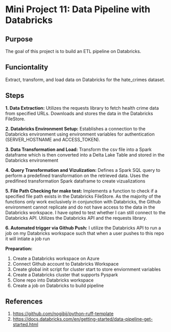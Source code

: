 # Mini Project 11: Data Pipeline with Databricks

## Purpose
The goal of this project is to build an ETL pipeline on Databricks. 

## Funciontality
Extract, transform, and load data on Databricks for the hate_crimes dataset. 

## Steps
**1. Data Extraction:**
Utilizes the requests library to fetch health crime data from specified URLs.
Downloads and stores the data in the Databricks FileStore.

**2. Databricks Environment Setup:**
Establishes a connection to the Databricks environment using environment variables for authentication (SERVER_HOSTNAME and ACCESS_TOKEN).

**3. Data Transformation and Load:**
Transform the csv file into a Spark dataframe which is then converted into a Delta Lake Table and stored in the Databricks environement

**4. Query Transformation and Vizulization:**
Defines a Spark SQL query to perform a predefined transformation on the retrieved data.
Uses the predifined transformation Spark dataframe to create vizualizations

**5. File Path Checking for make test:**
Implements a function to check if a specified file path exists in the Databricks FileStore.
As the majority of the functions only work exclusively in conjunction with Databricks, the Github environment cannot replicate and do not have access to the data in the Databricks workspace. I have opted to test whether I can still connect to the Databricks API.
Utilizes the Databricks API and the requests library.

**6. Automated trigger via Github Push:**
I utilize the Databricks API to run a job on my Databricks workspace such that when a user pushes to this repo it will intiate a job run

**Preparation:**
1. Create a Databricks workspace on Azure
2. Connect Github account to Databricks Workspace 
3. Create global init script for cluster start to store enviornment variables 
4. Create a Databricks cluster that supports Pyspark
5. Clone repo into Databricks workspace
6. Create a job on Databricks to build pipeline

## References
1. https://github.com/nogibjj/python-ruff-template
1. https://docs.databricks.com/en/getting-started/data-pipeline-get-started.html
